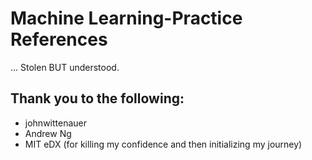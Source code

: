 # Machine Learning-Practice References 
... Stolen BUT understood. 
## Thank you to the following: 
* johnwittenauer
* Andrew Ng
* MIT eDX (for killing my confidence and then initializing my journey)
